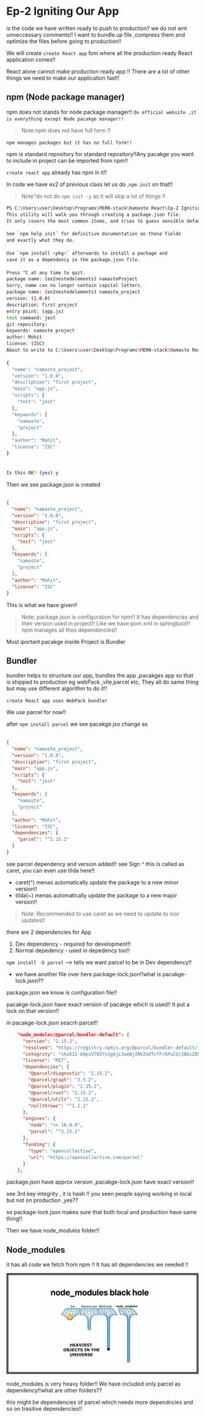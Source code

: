 # Ep-2 Igniting Our App

is the code we have written ready to push to production? we do not wnt unneccessary comments!!
I want to bundle up file ,compress them and optimize the files before going to production!!

We will create `create React app` fom where all the production ready React application comes!!

React alone cannot make production ready app !! There are a lot of other things we need to make our application fast!!

## npm (Node package manager)

npm does not stands for node package manager!! `On official website ,it is everything except Node pacakge manager!!` 

>Note:npm does not have full form !!

`npm manages packages but it has no full form!!`

npm is standard repository for standard repository!!Any pacakge you want to include in project can be imported from npm!!

`create react app` already has npm in it!!

In code we have ex2 of previous class  let us do ,`npm init` on that!!

>Note"do not do `npm init -y` as it will skip a lot of things !!

```sh
PS C:\Users\user\Desktop\Programs\MERN-stack\Namaste React\Ep-2 Igniting Our App\Code\ex2nestedElements> npm init
This utility will walk you through creating a package.json file.
It only covers the most common items, and tries to guess sensible defaults.

See `npm help init` for definitive documentation on these fields
and exactly what they do.

Use `npm install <pkg>` afterwards to install a package and
save it as a dependency in the package.json file.

Press ^C at any time to quit.
package name: (ex2nestedelements) namasteProject
Sorry, name can no longer contain capital letters.
package name: (ex2nestedelements) namaste_project
version: (1.0.0)                                                                                                                                                                                                                    
description: first project                                                                                                                                                                                                          
entry point: (app.js)                                                                                                                                                                                                               
test command: jest                                                                                                                                                                                                                  
git repository:                                                                                                                                                                                                                     
keywords: namaste project
author: Mohit                                                                                                                                                                                                                       
license: (ISC)                                                                                                                                                                                                                      
About to write to C:\Users\user\Desktop\Programs\MERN-stack\Namaste React\Ep-2 Igniting Our App\Code\ex2nestedElements\package.json:

{
  "name": "namaste_project",
  "version": "1.0.0",
  "description": "first project",
  "main": "app.js",
  "scripts": {
    "test": "jest"
  },
  "keywords": [
    "namaste",
    "project"
  ],
  "author": "Mohit",
  "license": "ISC"
}


Is this OK? (yes) y

```

Then we see package.json is created

```json

{
  "name": "namaste_project",
  "version": "1.0.0",
  "description": "first project",
  "main": "app.js",
  "scripts": {
    "test": "jest"
  },
  "keywords": [
    "namaste",
    "project"
  ],
  "author": "Mohit",
  "license": "ISC"
}

```
This is what we have given!!

>Note: package.json is configuration for npm!! It has dependencies and their version used in project!! Like we have pom.xml in springboot!! npm manages all thos dependencies!!

Most iportant pacakge inside Project is Bundler

## Bundler

bundler helps to structure our app, bundles the app ,pacakges app so that is shipped to production eg webPack ,vite,parcel etc, They all do same thing but may use different algorithm to do it!!

`create React app uses WebPack bundler`


We use parcel for now!!

after `npm install parcel` we see pacakge.jso change as

```json

{
  "name": "namaste_project",
  "version": "1.0.0",
  "description": "first project",
  "main": "app.js",
  "scripts": {
    "test": "jest"
  },
  "keywords": [
    "namaste",
    "project"
  ],
  "author": "Mohit",
  "license": "ISC",
  "dependencies": {
    "parcel": "^2.15.2"
  }
}

```

see parcel dependency and version added!! see Sign ^ this is called as caret, you can even use tilda here!!

- caret(^) menas automatically update the package to a new minor version!!
-  tilda(~) menas automatically update the package to a new major version!!

>Note: Recommended to use caret as we need to update to inor updates!!

there are 2 dependencies for App 
1. Dev dependency - required for development!!
2. Normal depedency - used in depedency too!!

`npm install -D parcel` --> tells we want parcel to be in Dev dependency!!

- we have another file over here package-lock.json!!what is pacakge-lock.json??

package.json we know is configuration file!!

pacakge-lock.json have exact version of pacakge which is used!! It put a lock on that version!!

in pacakge-lock.json seacrh parcel!!
```json
    "node_modules/@parcel/bundler-default": {
      "version": "2.15.2",
      "resolved": "https://registry.npmjs.org/@parcel/bundler-default/-/bundler-default-2.15.2.tgz",
      "integrity": "sha512-k0psV7OZYs1g6jcJweBjINVZaVTcfFr6PuCQr28biZ85qbc70f5pWzCzY963+dF3XO/QwTzDABZsJUiDf5jPfQ==",
      "license": "MIT",
      "dependencies": {
        "@parcel/diagnostic": "2.15.2",
        "@parcel/graph": "3.5.2",
        "@parcel/plugin": "2.15.2",
        "@parcel/rust": "2.15.2",
        "@parcel/utils": "2.15.2",
        "nullthrows": "^1.1.1"
      },
      "engines": {
        "node": ">= 16.0.0",
        "parcel": "^2.15.2"
      },
      "funding": {
        "type": "opencollective",
        "url": "https://opencollective.com/parcel"
      }
    },

```

package.json have approx version ,pacakge-lock.json have exact version!!

see 3rd key integrity , it is hash !! you seen people saying working in local but not on production ,yes??

so package-lock.json makes sure that both local and production have same thing!!

Then we have node_modules folder!!

## Node_modules 

it has all code we fetch from npm !! It has all dependencies we needed !!

![alt text](image.png)

node_modules is very heavy folder!! We have included only parcel as dependency!!what are other folders??

this might be dependencies of parcel which needs more dependncies and so on trasitive dependencies!!